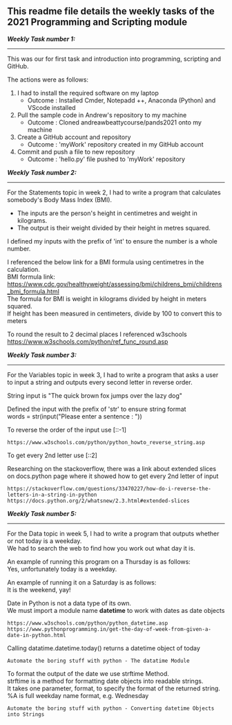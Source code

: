 ## This readme file details the weekly tasks of the 2021 Programming and Scripting module

**_Weekly Task number 1:_**
_ _ _ 

This was our for first task and introduction into programming, scripting and GitHub. 

The actions were as follows:
1. I had to install the required software on my laptop
    - Outcome : Installed Cmder, Notepadd ++, Anaconda (Python) and VScode installed
2. Pull the sample code in Andrew's repository to my machine
    - Outcome : Cloned andreawbeattycourse/pands2021 onto my machine
3. Create a GitHub account and repository
    - Outcome : 'myWork' repository created in my GitHub account
4. Commit and push a file to new repository 
    - Outcome : 'hello.py' file pushed to 'myWork' repository


**_Weekly Task number 2:_**
_ _ _ 

For the Statements topic in week 2, I had to write a program that calculates somebody's Body Mass Index (BMI). 
* The inputs are the person's height in centimetres and weight in kilograms.
* The output is their weight divided by their height in metres squared.

I defined my inputs with the prefix of 'int' to ensure the number is a whole number.
 
I referenced the below link for a BMI formula using centimetres in the calculation.  
BMI formula link: https://www.cdc.gov/healthyweight/assessing/bmi/childrens_bmi/childrens_bmi_formula.html  
The formula for BMI is weight in kilograms divided by height in meters squared.  
If height has been measured in centimeters, divide by 100 to convert this to meters

To round the result to 2 decimal places I referenced w3schools  
https://www.w3schools.com/python/ref_func_round.asp

**_Weekly Task number 3:_**
_ _ _ 

For the Variables topic in week 3, I had to write a program that asks a user to input a string and outputs every second letter in reverse order.

String input is "The quick brown fox jumps over the lazy dog"

Defined the input with the prefix of 'str' to ensure string format  
    words = str(input("Please enter a sentence : "))

To reverse the order of the input use [::-1]

    https://www.w3schools.com/python/python_howto_reverse_string.asp

To get every 2nd letter use [::2]

Researching on the stackoverflow, there was a link about extended slices on docs.python page where it showed how to get every 2nd letter of input   

    https://stackoverflow.com/questions/33470227/how-do-i-reverse-the-letters-in-a-string-in-python   
    https://docs.python.org/2/whatsnew/2.3.html#extended-slices   


**_Weekly Task number 5:_**
_ _ _ 

For the Data topic in week 5, I had to write a program that outputs whether or not today is a weekday.  
We had to search the web to find how you work out what day it is.  

An example of running this program on a Thursday is as follows:  
    Yes, unfortunately today is a weekday.

An example of running it on a Saturday is as follows:  
    It is the weekend, yay!

Date in Python is not a data type of its own.  
We must import a module name __datetime__ to work with dates as date objects

    https://www.w3schools.com/python/python_datetime.asp  
    https://www.pythonprogramming.in/get-the-day-of-week-from-given-a-date-in-python.html

Calling datatime.datetime.today() returns a datetime object of today  

    Automate the boring stuff with python - The datatime Module

To format the output of the date we use strftime Method.  
strftime is a method for formatting date objects into readable strings.  
It takes one parameter, format, to specify the format of the returned string.     
    %A is full weekday name format, e.g. Wednesday  

    Automate the boring stuff with python - Converting datetime Objects into Strings  



